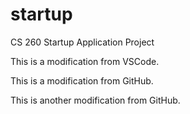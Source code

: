 # startup

CS 260 Startup Application Project

This is a modification from VSCode.

This is a modification from GitHub.

This is another modification from GitHub.
